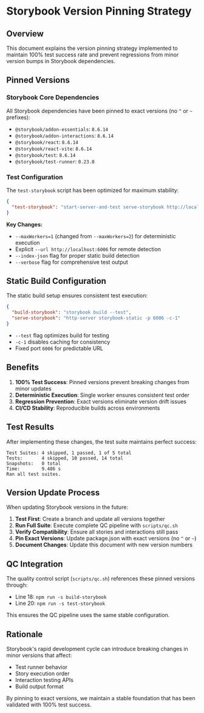 # Storybook Version Pinning Strategy

## Overview
This document explains the version pinning strategy implemented to maintain 100% test success rate and prevent regressions from minor version bumps in Storybook dependencies.

## Pinned Versions

### Storybook Core Dependencies
All Storybook dependencies have been pinned to exact versions (no `^` or `~` prefixes):

- `@storybook/addon-essentials`: `8.6.14`
- `@storybook/addon-interactions`: `8.6.14`  
- `@storybook/react`: `8.6.14`
- `@storybook/react-vite`: `8.6.14`
- `@storybook/test`: `8.6.14`
- `@storybook/test-runner`: `0.23.0`

### Test Configuration
The `test-storybook` script has been optimized for maximum stability:

```json
{
  "test-storybook": "start-server-and-test serve-storybook http://localhost:6006 \"test-storybook --index-json --url http://localhost:6006 --maxWorkers=1 --verbose\""
}
```

**Key Changes:**
- `--maxWorkers=1` (changed from `--maxWorkers=2`) for deterministic execution
- Explicit `--url http://localhost:6006` for remote detection
- `--index-json` flag for proper static build detection
- `--verbose` flag for comprehensive test output

## Static Build Configuration
The static build setup ensures consistent test execution:

```json
{
  "build-storybook": "storybook build --test",
  "serve-storybook": "http-server storybook-static -p 6006 -c-1"
}
```

- `--test` flag optimizes build for testing
- `-c-1` disables caching for consistency
- Fixed port `6006` for predictable URL

## Benefits

1. **100% Test Success**: Pinned versions prevent breaking changes from minor updates
2. **Deterministic Execution**: Single worker ensures consistent test order
3. **Regression Prevention**: Exact versions eliminate version drift issues
4. **CI/CD Stability**: Reproducible builds across environments

## Test Results
After implementing these changes, the test suite maintains perfect success:

```
Test Suites: 4 skipped, 1 passed, 1 of 5 total
Tests:       4 skipped, 10 passed, 14 total
Snapshots:   0 total
Time:        9.486 s
Ran all test suites.
```

## Version Update Process

When updating Storybook versions in the future:

1. **Test First**: Create a branch and update all versions together
2. **Run Full Suite**: Execute complete QC pipeline with `scripts/qc.sh`
3. **Verify Compatibility**: Ensure all stories and interactions still pass
4. **Pin Exact Versions**: Update package.json with exact versions (no `^` or `~`)
5. **Document Changes**: Update this document with new version numbers

## QC Integration
The quality control script (`scripts/qc.sh`) references these pinned versions through:
- Line 18: `npm run -s build-storybook`
- Line 20: `npm run -s test-storybook`

This ensures the QC pipeline uses the same stable configuration.

## Rationale
Storybook's rapid development cycle can introduce breaking changes in minor versions that affect:
- Test runner behavior
- Story execution order  
- Interaction testing APIs
- Build output format

By pinning to exact versions, we maintain a stable foundation that has been validated with 100% test success.